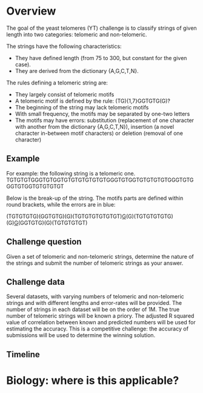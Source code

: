 # Overview
The goal of the yeast telomeres (YT) challenge is to classify strings of given length into two categories: telomeric and non-telomeric. 

The strings have the following characteristics: 
- They have defined length (from 75 to 300, but constant for the given case). 
- They are derived from the dictionary {A,G,C,T,N}. 


The rules defining a telomeric string are:  
- They largely consist of telomeric motifs 
- A telomeric motif is defined by the rule: (TG){1,7}GGTGTG(G)?
- The beginning of the string may lack telomeric motifs 
- With small frequency, the motifs may be separated by one-two letters
- The motifs may have errors: substitution (replacement of one character with another from the dictionary {A,G,C,T,N}), insertion (a novel character in-between motif characters) or deletion (removal of one character)

## Example
For example: the following string is a telomeric one. 
TGTGTGTGGGTGTGGTGTGTGTGTGTGTGGGTGTGGTGTGTGTGTGGGTGTGGGTGTGGTGTGTGTGT 

Below is the break-up of the string. The motifs parts are defined within round brackets, while the errors are in blue: 

(TGTGTGTG)(GGTGTG)(G)(TGTGTGTGTGTGT)[G](GGTGTG)(G)(TGTGTGTGTG)(G)[G](TGTG)(GGTGTG)(G)(TGTGTGTGT)


## Challenge question
Given a set of telomeric and non-telomeric strings, determine the nature of the strings and submit the number of telomeric strings as your answer. 

## Challenge data
Several datasets, with varying numbers of telomeric and non-telomeric strings and with different lengths and error-rates will be provided. The number of strings in each dataset will be on the order of 1M. 
The true number of telomeric strings will be known a priory. The adjusted R squared value of correlation between known and predicted numbers will be used for estimating the accuracy. 
This is a competitive challenge: the accuracy of submissions will be used to determine the winning solution. 

## Timeline

# Biology: where is this applicable? 
